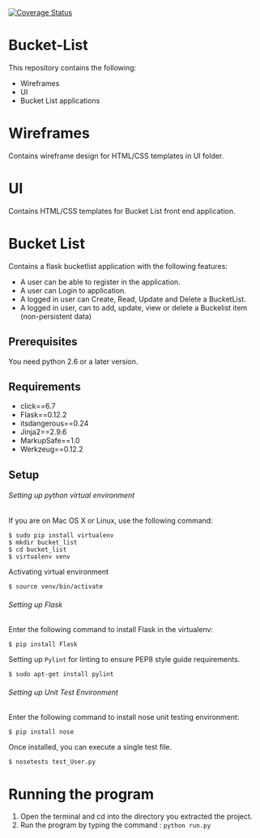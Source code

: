[![Coverage Status](https://coveralls.io/repos/github/iankigen/Bucket-List/badge.svg?branch=master)](https://coveralls.io/github/iankigen/Bucket-List?branch=master)

# Bucket-List

This repository contains the following:

- Wireframes
- UI
- Bucket List applications

# Wireframes

Contains wireframe design for HTML/CSS templates in UI folder.

# UI

Contains HTML/CSS templates for Bucket List front end application.

# Bucket List

Contains a flask bucketlist application with the following features:

- A user can be able to register in the application.
- A user can Login to application.
- A logged in user can Create, Read, Update and Delete a BucketList.
- A logged in user, can to add, update, view or delete a Buckelist item (non-persistent data)

## Prerequisites
You need python 2.6 or a later version.

## Requirements

- click==6.7
- Flask==0.12.2
- itsdangerous==0.24
- Jinja2==2.9.6
- MarkupSafe==1.0
- Werkzeug==0.12.2

## Setup

###### Setting up python virtual environment

If you are on Mac OS X or Linux, use the following command:

```
$ sudo pip install virtualenv
$ mkdir bucket_list
$ cd bucket_list
$ virtualenv venv
```

Activating virtual environment

```
$ source venv/bin/activate
```

###### Setting up Flask

Enter the following command to install Flask in the virtualenv:

```
$ pip install Flask
```

Setting up `Pylint` for linting to ensure PEP8 style guide requirements.

```
$ sudo apt-get install pylint
```

###### Setting up Unit Test Environment

Enter the following command to install nose unit testing environment:

```
$ pip install nose
```

Once installed, you can execute a single test file.

```
$ nosetests test_User.py
```

# Running the program

1. Open the terminal and cd into the directory you extracted the project.
2. Run the program by typing the command : `python run.py`









